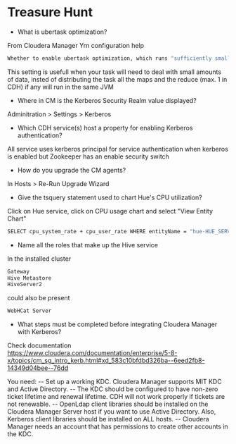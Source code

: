 # Treasure Hunt

* What is ubertask optimization?

From Cloudera Manager Yrn configuration help
```sh
Whether to enable ubertask optimization, which runs "sufficiently small" jobs sequentially within a single JVM. "Small" is defined by the mapreduce.job.ubertask.maxmaps, mapreduce.job.ubertask.maxreduces, and mapreduce.job.ubertask.maxbytes settings.
```

This setting is usefull when your task will need to deal with small amounts of data, insted of distributing the task all the maps and the reduce (max. 1 in CDH) if any will run in the same JVM

* Where in CM is the Kerberos Security Realm value displayed?

Adminitration > Settings > Kerberos

* Which CDH service(s) host a property for enabling Kerberos authentication?

All service uses kerberos principal for service authentication when kerberos is enabled but Zookeeper has an enable security switch

* How do you upgrade the CM agents?

In Hosts > Re-Run Upgrade Wizard

* Give the tsquery statement used to chart Hue's CPU utilization?

Click on Hue service,  click on CPU usage chart and select "View Entity Chart"
```sh
SELECT cpu_system_rate + cpu_user_rate WHERE entityName = "hue-HUE_SERVER-452eae34bcba1d443ead04e5acf276ef" AND category = ROLE
```

* Name all the roles that make up the Hive service

In the installed cluster
```sh
Gateway
Hive Metastore
HiveServer2
```
could also be present
```sh
WebHCat Server
```

* What steps must be completed before integrating Cloudera Manager with Kerberos?

Check documentation https://www.cloudera.com/documentation/enterprise/5-8-x/topics/cm_sg_intro_kerb.html#xd_583c10bfdbd326ba--6eed2fb8-14349d04bee--76dd

You need:
-- Set up a working KDC. Cloudera Manager supports MIT KDC and Active Directory.
-- The KDC should be configured to have non-zero ticket lifetime and renewal lifetime. CDH will not work properly if tickets are not renewable.
-- OpenLdap client libraries should be installed on the Cloudera Manager Server host if you want to use Active Directory. Also, Kerberos client libraries should be installed on ALL hosts.
-- Cloudera Manager needs an account that has permissions to create other accounts in the KDC.